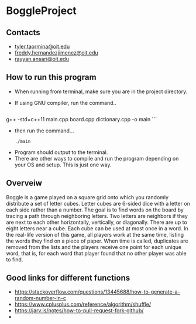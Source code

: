 # BoggleProject

## Contacts
- tyler.taormina@oit.edu
- freddy.hernandezjimenez@oit.edu
- rayyan.ansari@oit.edu


## How to run this program
- When running from terminal, make sure you are in the project directory. 

- If using GNU compiler, run the command..
	```
 g++ -std=c++11 main.cpp board.cpp dictionary.cpp -o main
	```
- then run the command... 
	``` 
	./main
	```
- Program should output to the terminal.
- There are other ways to compile and run the program depending on your OS and setup. This is just one way.



## Overveiw
Boggle is a game played on a square grid onto which you randomly distribute a set of letter cubes. Letter cubes 
are 6-sided dice with a letter on each side rather than a number. The goal is to find words on the board by tracing 
a path through neighboring letters. Two letters are neighbors if they are next to each other horizontally, vertically, 
or diagonally. There are up to eight letters near a cube. Each cube can be used at most once in a word. In the 
real-life version of this game, all players work at the same time, listing the words they find on a piece of paper. 
When  time  is  called,  duplicates  are  removed  from  the  lists  and  the  players  receive  one  point  for  each  unique 
word, that is, for each word that player found that no other player was able to find. 

## Good links for different functions 
- https://stackoverflow.com/questions/13445688/how-to-generate-a-random-number-in-c
- https://www.cplusplus.com/reference/algorithm/shuffle/
- https://jarv.is/notes/how-to-pull-request-fork-github/
- 	
	
